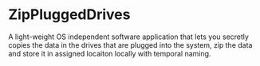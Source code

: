 # ZipPluggedDrives
A light-weight OS independent software application that lets you secretly copies the data in the drives that are plugged into the system, zip the data and store it in assigned locaiton locally with temporal naming.
